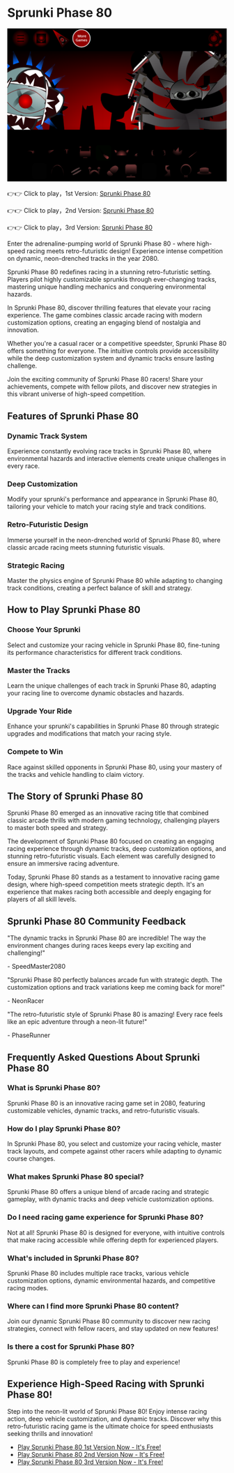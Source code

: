 # Sprunki Phase 80

![Sprunki Phase 80](https://raw.githubusercontent.com/sprunkiscrunkly/sprunki-phase-80/refs/heads/main/sprunki-phase-80.png "Sprunki Phase 80")

👉👉 Click to play，1st Version: [Sprunki Phase 80](https://sprunksters.com/sprunki-phase-80/ "Sprunki Phase 80")

👉👉 Click to play，2nd Version: [Sprunki Phase 80](https://sprunkiscrunkly.com/sprunki-phase-80/ "Sprunki Phase 80")

👉👉 Click to play，3rd Version: [Sprunki Phase 80](https://sprunkipyramixed.com/sprunki-phase-80/ "Sprunki Phase 80")

Enter the adrenaline-pumping world of Sprunki Phase 80 - where high-speed racing meets retro-futuristic design! Experience intense competition on dynamic, neon-drenched tracks in the year 2080.

Sprunki Phase 80 redefines racing in a stunning retro-futuristic setting. Players pilot highly customizable sprunkis through ever-changing tracks, mastering unique handling mechanics and conquering environmental hazards.

In Sprunki Phase 80, discover thrilling features that elevate your racing experience. The game combines classic arcade racing with modern customization options, creating an engaging blend of nostalgia and innovation.

Whether you're a casual racer or a competitive speedster, Sprunki Phase 80 offers something for everyone. The intuitive controls provide accessibility while the deep customization system and dynamic tracks ensure lasting challenge.

Join the exciting community of Sprunki Phase 80 racers! Share your achievements, compete with fellow pilots, and discover new strategies in this vibrant universe of high-speed competition.

## Features of Sprunki Phase 80

### Dynamic Track System

Experience constantly evolving race tracks in Sprunki Phase 80, where environmental hazards and interactive elements create unique challenges in every race.

### Deep Customization

Modify your sprunki's performance and appearance in Sprunki Phase 80, tailoring your vehicle to match your racing style and track conditions.

### Retro-Futuristic Design

Immerse yourself in the neon-drenched world of Sprunki Phase 80, where classic arcade racing meets stunning futuristic visuals.

### Strategic Racing

Master the physics engine of Sprunki Phase 80 while adapting to changing track conditions, creating a perfect balance of skill and strategy.

## How to Play Sprunki Phase 80

### Choose Your Sprunki

Select and customize your racing vehicle in Sprunki Phase 80, fine-tuning its performance characteristics for different track conditions.

### Master the Tracks

Learn the unique challenges of each track in Sprunki Phase 80, adapting your racing line to overcome dynamic obstacles and hazards.

### Upgrade Your Ride

Enhance your sprunki's capabilities in Sprunki Phase 80 through strategic upgrades and modifications that match your racing style.

### Compete to Win

Race against skilled opponents in Sprunki Phase 80, using your mastery of the tracks and vehicle handling to claim victory.

## The Story of Sprunki Phase 80

Sprunki Phase 80 emerged as an innovative racing title that combined classic arcade thrills with modern gaming technology, challenging players to master both speed and strategy.

The development of Sprunki Phase 80 focused on creating an engaging racing experience through dynamic tracks, deep customization options, and stunning retro-futuristic visuals. Each element was carefully designed to ensure an immersive racing adventure.

Today, Sprunki Phase 80 stands as a testament to innovative racing game design, where high-speed competition meets strategic depth. It's an experience that makes racing both accessible and deeply engaging for players of all skill levels.

## Sprunki Phase 80 Community Feedback

"The dynamic tracks in Sprunki Phase 80 are incredible! The way the environment changes during races keeps every lap exciting and challenging!"

\- SpeedMaster2080

"Sprunki Phase 80 perfectly balances arcade fun with strategic depth. The customization options and track variations keep me coming back for more!"

\- NeonRacer

"The retro-futuristic style of Sprunki Phase 80 is amazing! Every race feels like an epic adventure through a neon-lit future!"

\- PhaseRunner

## Frequently Asked Questions About Sprunki Phase 80

### What is Sprunki Phase 80?

Sprunki Phase 80 is an innovative racing game set in 2080, featuring customizable vehicles, dynamic tracks, and retro-futuristic visuals.

### How do I play Sprunki Phase 80?

In Sprunki Phase 80, you select and customize your racing vehicle, master track layouts, and compete against other racers while adapting to dynamic course changes.

### What makes Sprunki Phase 80 special?

Sprunki Phase 80 offers a unique blend of arcade racing and strategic gameplay, with dynamic tracks and deep vehicle customization options.

### Do I need racing game experience for Sprunki Phase 80?

Not at all! Sprunki Phase 80 is designed for everyone, with intuitive controls that make racing accessible while offering depth for experienced players.

### What's included in Sprunki Phase 80?

Sprunki Phase 80 includes multiple race tracks, various vehicle customization options, dynamic environmental hazards, and competitive racing modes.

### Where can I find more Sprunki Phase 80 content?

Join our dynamic Sprunki Phase 80 community to discover new racing strategies, connect with fellow racers, and stay updated on new features!

### Is there a cost for Sprunki Phase 80?

Sprunki Phase 80 is completely free to play and experience!

## Experience High-Speed Racing with Sprunki Phase 80!

Step into the neon-lit world of Sprunki Phase 80! Enjoy intense racing action, deep vehicle customization, and dynamic tracks. Discover why this retro-futuristic racing game is the ultimate choice for speed enthusiasts seeking thrills and innovation!

- [Play Sprunki Phase 80 1st Version Now - It's Free!](https://sprunksters.com/sprunki-phase-80/)
- [Play Sprunki Phase 80 2nd Version Now - It's Free!](https://sprunkiscrunkly.com/sprunki-phase-80/)
- [Play Sprunki Phase 80 3rd Version Now - It's Free!](https://sprunkipyramixed.com/sprunki-phase-80/)
